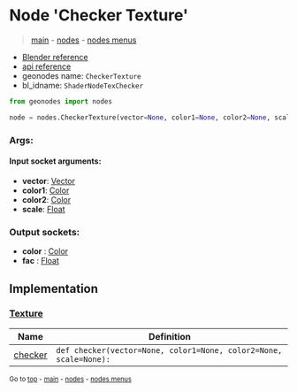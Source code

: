 # Node 'Checker Texture'

> [main](../structure.md) - [nodes](nodes.md) - [nodes menus](nodes_menus.md)

- [Blender reference](https://docs.blender.org/manual/en/latest/modeling/geometry_nodes/texture/checker.html)
- [api reference](https://docs.blender.org/api/current/bpy.types.ShaderNodeTexChecker.html)
- geonodes name: `CheckerTexture`
- bl_idname: `ShaderNodeTexChecker`

```python
from geonodes import nodes

node = nodes.CheckerTexture(vector=None, color1=None, color2=None, scale=None)
```

### Args:

#### Input socket arguments:

- **vector**: [Vector](Vector.md)
- **color1**: [Color](Color.md)
- **color2**: [Color](Color.md)
- **scale**: [Float](Float.md)

### Output sockets:

- **color** : [Color](Color.md)
- **fac** : [Float](Float.md)

## Implementation

### [Texture](Texture.md)

| Name | Definition |
|------|------------|
 | [checker](Texture.md#checker-staticmethod) | `def checker(vector=None, color1=None, color2=None, scale=None):` |

<sub>Go to [top](#node-Checker-Texture) - [main](../structure.md) - [nodes](nodes.md) - [nodes menus](nodes_menus.md)</sub>

